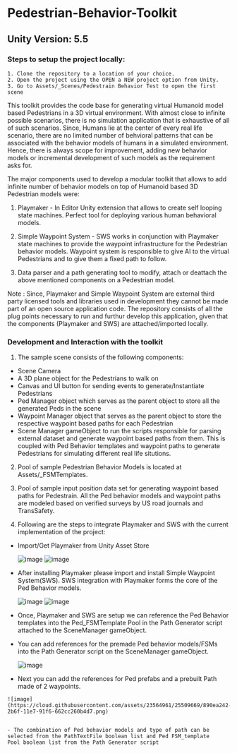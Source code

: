 # Pedestrian-Behavior-Toolkit

## Unity Version: 5.5

### Steps to setup the project locally:
```   
1. Clone the repository to a location of your choice.
2. Open the project using the OPEN a NEW project option from Unity.
3. Go to Assets/_Scenes/Pedestrain Behavior Test to open the first scene
```

This toolkit provides the code base for generating virtual Humanoid model based Pedestrians in a 3D virtual environment.
With almost close to infinite possible scenarios, there is no simulation application that is exhaustive of all of such scenarios. Since, Humans lie at the center of every real life scenario, there are no limited number of behvioral patterns that can be associated with the behavior models of humans in a simulated environment. Hence, there is always scope for improvement, adding new behavior models or incremental development of such models as the requirement asks for.

The major components used to develop a modular toolkit that allows to add infinite number of behavior models on top of Humanoid based 3D Pedestrian models were:

1. Playmaker - In Editor Unity extension that allows to create self looping state machines. Perfect tool for deploying various human  behavioral models.

2. Simple Waypoint System - SWS works in conjunction with Playmaker state machines to provide the waypoint infrastructure for the Pedestrian behavior models. Waypoint system is responsible to give AI to the virtual Pedestrians and to give them a fixed path to follow.

3. Data parser and a path generating tool to modify, attach or deattach the above mentioned components on a Pedestrian model.

Note : Since, Playmaker and Simple Waypoint System are external third party licensed tools and libraries used in development they cannot be made part of an open source application code. The repository consists of all the plug points necessary to run and furthur develop this application, given that the components (Playmaker and SWS) are attached/imported locally.

### Development and Interaction with the toolkit

1. The sample scene consists of the following components:
  - Scene Camera
  - A 3D plane object for the Pedestrians to walk on
  - Canvas and UI button for sending events to generate/Instantiate Pedestrians
  - Ped Manager object which serves as the parent object to store all the generated Peds in the scene
  - Waypoint Manager object that serves as the parent object to store the respective waypoint based paths for each Pedestrian
  - Scene Manager gameObject to run the scripts responsible for parsing external dataset and generate waypoint based paths from them.
    This is coupled with Ped Behavior templates and waypoint paths to generate Pedestrians for simulating different real life situtions.
  
2. Pool of sample Pedestrian Behavior Models is located at Assets/_FSMTemplates. 
 
3. Pool of sample input position data set for generating waypoint based paths for Pedestrain. All the Ped behavior models and waypoint      paths are modeled based on verified surveys by US road journals and TransSafety.

4. Following are the steps to integrate Playmaker and SWS with the current implementation of the project:
  - Import/Get Playmaker from Unity Asset Store
  
    ![image](https://cloud.githubusercontent.com/assets/23564961/25509092/4bb3403c-2b6b-11e7-996f-b8307ac51726.png)
    ![image](https://cloud.githubusercontent.com/assets/23564961/25509221/32ee0e96-2b6c-11e7-8f08-57709bc00341.png)    
    
  - After installing Playmaker please import and install Simple Waypoint System(SWS). SWS integration with Playmaker forms the core of       the Ped Behavior models.
  
    ![image](https://cloud.githubusercontent.com/assets/23564961/25509399/8d98729a-2b6d-11e7-82c7-b0896cb806b1.png)
    ![image](https://cloud.githubusercontent.com/assets/23564961/25509417/be689e54-2b6d-11e7-94d4-dd3d07f9f7d2.png)
            
  - Once, Playmaker and SWS are setup we can reference the Ped Behavior templates into the Ped_FSMTemplate Pool in the Path Generator       script attached to the SceneManager gameObject.
  
  - You can add references for the premade Ped behavior models/FSMs into the Path Generator script on the SceneManager gameObject.
  
    ![image](https://cloud.githubusercontent.com/assets/23564961/25509629/3f78f98e-2b6f-11e7-85d2-1f55c0c48c56.png)
    
   - Next you can add the references for Ped prefabs and a prebuilt Path made of 2 waypoints.   
   
    ![image](https://cloud.githubusercontent.com/assets/23564961/25509669/890ea242-2b6f-11e7-91f6-662cc260b4d7.png)
    
    
    - The combination of Ped behavior models and type of path can be selected from the PathTextFile boolean list and Ped FSM_template         Pool boolean list from the Path Generator script
    
    
    

